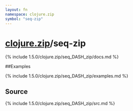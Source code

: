 ```yaml
---
layout: fn
namespace: clojure.zip
symbol: "seq-zip"
---
```


# [clojure.zip](../)/seq-zip

{% include 1.5.0/clojure.zip/seq_DASH_zip/docs.md %}

##Examples

{% include 1.5.0/clojure.zip/seq_DASH_zip/examples.md %}
## Source
{% include 1.5.0/clojure.zip/seq_DASH_zip/src.md %}

